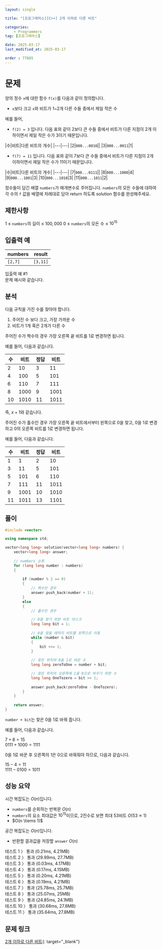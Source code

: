 ```yaml
---
layout: single

title: "[프로그래머스][C++] 2개 이하로 다른 비트"

categories:
    - Programmers
tag: [프로그래머스]

date: 2025-03-17
last_modified_at: 2025-03-17

order : 77885
---
```


# 문제

양의 정수 `x`에 대한 함수 `f(x)`를 다음과 같이 정의합니다.

+ `x`보다 크고 `x`와 비트가 1~2개 다른 수들 중에서 제일 작은 수

예를 들어,

+ `f(2) = 3` 입니다. 다음 표와 같이 2보다 큰 수들 중에서 비트가 다른 지점이 2개 이하이면서 제일 작은 수가 3이기 때문입니다.

|수|비트|다른 비트의 개수|
|---|---|
|2|`000...0010`||
|3|`000...0011`|1|

+ `f(7) = 11` 입니다. 다음 표와 같이 7보다 큰 수들 중에서 비트가 다른 지점이 2개 이하이면서 제일 작은 수가 11이기 때문입니다.

|수|비트|다른 비트의 개수|
|---|---|
|7|`000...0111`||
|8|`000...1000`|4|
|9|`000...1001`|3|
|10|`000...1010`|3|
|11|`000...1011`|2|

정수들이 담긴 배열 `numbers`가 매개변수로 주어집니다. `numbers`의 모든 수들에 대하여 각 수의 `f` 값을 배열에 차례대로 담아 return 하도록 solution 함수를 완성해주세요.

## 제한사항

$1$ ≤ `numbers`의 길이 ≤ $100,000$
$0$ ≤ `numbers`의 모든 수 ≤ $10^15$

## 입출력 예

|numbers|result|
|---|---|
|`[2,7]	`|`[3,11]`|

입출력 예 #1  
문제 예시와 같습니다.

## 분석

다음 규칙을 가진 수를 찾아야 합니다.

1. 주어진 수 보다 크고, 가장 가까운 수
2. 비트가 1개 혹은 2개가 다른 수

주어진 수가 짝수의 경우 가장 오른쪽 끝 비트를 1로 변경하면 됩니다.

예를 들어, 다음과 같습니다.

|수|비트|정답|비트|
|---|---|---|---|
|2|10|3|11|
|4|100|5|101|
|6|110|7|111|
|8|1000|9|1001|
|10|1010|11|1011|

즉, $x + 1$와 같습니다.

주어진 수가 홀수인 경우 가장 오른쪽 끝 비트에서부터 왼쪽으로 0을 찾고, 0을 1로 변경하고 0의 오른쪽 비트를 1로 변경하면 됩니다.

예를 들어, 다음과 같습니다.

|수|비트|정답|비트|
|---|---|---|---|
|1|1|2|10|
|3|11|5|101|
|5|101|6|110|
|7|111|11|1011|
|9|1001|10|1010|
|11|1011|13|1101|

## 풀이

```cpp
#include <vector>

using namespace std;

vector<long long> solution(vector<long long> numbers) {
    vector<long long> answer;
    
    // numbers 순회
    for (long long number : numbers)
    {
        
        if (number % 2 == 0)
        {
            // 짝수인 경우
            answer.push_back(number + 1);
        }
        else
        {
            // 홀수인 경우

            // 0을 찾기 위한 비트 마스크
            long long bit = 1;
            
            // 0을 찾을 때까지 비트를 왼쪽으로 이동
            while (number & bit)
            {
                bit <<= 1;
            }
            
            // 찾은 위치의 0을 1로 바꾼 수
            long long zeroToOne = number + bit;

            // 찾은 위치의 오른쪽에 1을 0으로 바꾸기 위한 수
            long long OneTozero = bit >> 1;
            
            answer.push_back(zeroToOne - OneTozero);
        }
    }
    
    return answer;
}
```

`number + bit`는 찾은 0을 1로 바꿔 줍니다.

예를 들어, 다음과 같습니다.

$7 + 8 = 15$  
$0111 + 1000 = 1111$

0을 1로 바꾼 후 오른쪽의 1은 0으로 바꿔줘야 하므로, 다음과 같습니다.

$15 - 4 = 11$  
$1111 - 0100 = 1011$

## 성능 요약

시간 복잡도는 $O(n)$입니다.

- `numbers`를 순회하는 반복문 $O(n)$
- `numbers`의 요소 최대값은 $10^15$이므로, 2진수로 보면 최대 53비트 $O(53 \approx 1)$
- $O(n \tiems 1)$

공간 복잡도는 $O(n)$입니다.

- 반환할 결과값을 저장할 `answer` $O(n)$

테스트 1 〉 통과 (0.21ms, 4.21MB)  
테스트 2 〉 통과 (29.99ms, 27.7MB)  
테스트 3 〉 통과 (0.03ms, 4.17MB)  
테스트 4 〉 통과 (0.17ms, 4.15MB)  
테스트 5 〉 통과 (0.20ms, 4.21MB)  
테스트 6 〉 통과 (0.19ms, 4.21MB)  
테스트 7 〉 통과 (25.78ms, 25.7MB)  
테스트 8 〉 통과 (25.07ms, 25MB)  
테스트 9 〉 통과 (24.85ms, 24.1MB)  
테스트 10 〉 통과 (30.68ms, 27.8MB)  
테스트 11 〉 통과 (35.64ms, 27.8MB)  

## 문제 링크

[2개 이하로 다른 비트](https://school.programmers.co.kr/learn/courses/30/lessons/77885){: target="_blank"}
